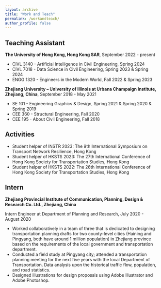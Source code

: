 ```yaml
---
layout: archive
title: "Work and Teach"
permalink: /workandteach/
author_profile: false
---
```


## Teaching Assistant
**The University of Hong Kong, Hong Kong SAR**, September 2022 - present
- CIVL 3140 - Artificial Intelligence in Civil Engineering, Spring 2024
- CIVL 7018 - Data Science in Civil Engineering, Spring 2023 & Spring 2024
- ENGG 1320 - Engineers in the Modern  World, Fall 2022 & Spring 2023

**Zhejiang University – University of Illinois at Urbana Champaign Institute, Zhejiang, China**, September 2018 - May 2021
- SE 101 - Engineering Graphics & Design, Spring 2021 & Spring 2020 & Spring 2019
- CEE 360 - Structural Engineering, Fall 2020
- CEE 195 - About Civil Engineering, Fall 2018

## Activities
- Student helper of INSTR 2023: The 9th International Symposium on Transport Network Resilience, Hong Kong
- Student helper of HKSTS 2023: The 27th International Conference of Hong Kong Society for Transportation Studies, Hong Kong
- Student helper of HKSTS 2022: The 26th International Conference of Hong Kong Society for Transportation Studies, Hong Kong

## Intern
**Zhejiang Provincial Institute of Communication, Planning, Design & Research Co. Ltd., Zhejiang, China**

Intern Engineer at Department of Planning and Research, July 2020 - August 2020

- Worked collaboratively in a team of three that is dedicated to designing transportation planning drafts for two county-level cities (Haining and Pingyang, both have around 1 million population) in Zhejiang province based on the requirements of the local government and transportation department.<br>
- Conducted a field study at Pingyang city; attended a transportation planning meeting for the next five years with the local Department of Transportation. Data analysis upon the historical traffic flow, population, and road statistics.<br>
- Designed illustrations for design proposals using Adobe Illustrator and Adobe Photoshop.<br>
